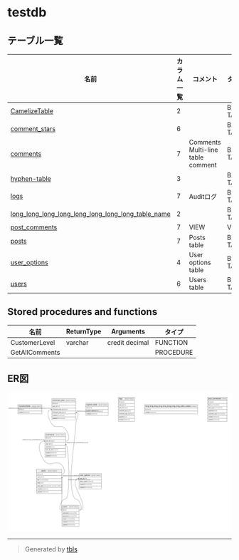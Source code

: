 # testdb

## テーブル一覧

| 名前                                                                                                          | カラム一覧      | コメント                                             | タイプ        |
| ----------------------------------------------------------------------------------------------------------- | ---------- | ------------------------------------------------ | ---------- |
| [CamelizeTable](CamelizeTable.md)                                                                           | 2          |                                                  | BASE TABLE |
| [comment_stars](comment_stars.md)                                                                           | 6          |                                                  | BASE TABLE |
| [comments](comments.md)                                                                                     | 7          | Comments<br />Multi-line<br />table<br />comment | BASE TABLE |
| [hyphen-table](hyphen-table.md)                                                                             | 3          |                                                  | BASE TABLE |
| [logs](logs.md)                                                                                             | 7          | Auditログ                                          | BASE TABLE |
| [long_long_long_long_long_long_long_long_table_name](long_long_long_long_long_long_long_long_table_name.md) | 2          |                                                  | BASE TABLE |
| [post_comments](post_comments.md)                                                                           | 7          | VIEW                                             | VIEW       |
| [posts](posts.md)                                                                                           | 7          | Posts table                                      | BASE TABLE |
| [user_options](user_options.md)                                                                             | 4          | User options table                               | BASE TABLE |
| [users](users.md)                                                                                           | 6          | Users table                                      | BASE TABLE |

## Stored procedures and functions

| 名前             | ReturnType | Arguments      | タイプ       |
| -------------- | ---------- | -------------- | --------- |
| CustomerLevel  | varchar    | credit decimal | FUNCTION  |
| GetAllComments |            |                | PROCEDURE |

## ER図

![er](schema.svg)

---

> Generated by [tbls](https://github.com/k1LoW/tbls)
